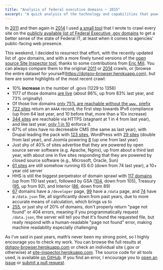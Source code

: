 ```yaml
---
title: "Analysis of federal executive domains — 2015"
excerpt: "A quick analysis of the technology and capabilities that power each federal executive domain such as non-www, SSL, and IPv6 support, or what server/cms they use"
---
```


In [2011](http://ben.balter.com/2011/09/07/analysis-of-federal-executive-domains/) and then again in [2014](http://ben.balter.com/2014/07/07/analysis-of-federal-executive-domains-part-deux/) I used
[a small tool](https://github.com/benbalter/site-inspector) that I wrote to crawl every site on the [publicly available list of Federal Executive .gov domains](https://github.com/GSA/data/tree/gh-pages/dotgov-domains) to get a better sense of the state of Federal IT, at least when it comes to agencies' public-facing web presence.

This weekend, I decided to resurrect that effort, with the recently updated list of .gov domains, and with a more finely tuned versions of the [open source Site Inspector tool](https://github.com/benbalter/site-inspector), thanks to some contributions from [Eric Mill](https://konklone.com/). You can always compare them to the original [2011](http://ben.balter.com/2011/09/07/analysis-of-federal-executive-domains/) or [2014](http://ben.balter.com/2014/07/07/analysis-of-federal-executive-domains-part-deux/) crawls, or [browse the entire dataset for yourself(https://dotgov-browser.herokuapp.com), but here are some highlights of the most recent crawl:

* 10% **increase** in the number of .govs (1229 to 1356)
* 1177 of those domains [are live](https://dotgov-browser.herokuapp.com/domains?up=true) (about 86%, up from 83% last year, and 73% originally)
* Of those live domains [only 75% are reachable without the `www.` prefix](https://dotgov-browser.herokuapp.com/domains?root=true&up=true)
* [722 sites](https://dotgov-browser.herokuapp.com/domains?ipv6=true) return an `AAAA` record, the first step towards IPv6 compliance (up from 64 last year, and 10 before that, more than a 10x increase)
* [344 sites](https://dotgov-browser.herokuapp.com/domains?https=true) are reachable via HTTPS (stagnant at 1 in 4 from last year), and like last year, [only 1 in 10](https://dotgov-browser.herokuapp.com/domains?canonically_https=true&https=true) enforce it.
* 87% of sites have no decreeable CMS (the same as last year), with Drupal leading the pack with [123 sites](https://dotgov-browser.herokuapp.com/domains?content_management_system=drupal), WordPress with [29 sites](https://dotgov-browser.herokuapp.com/domains?content_management_system=wordpress) (double from last year), and Joomla powering [8](https://dotgov-browser.herokuapp.com/domains?content_management_system=joomla) (up one from last year)
* Just shy of 40% of sites advertise that they are powered by open source server software (e.g. Apache, Nginx), up from about a third last year, with about one in five sites responding that they are powered by closed source software (e.g., Microsoft, Oracle, Sun)
* [61 sites](https://dotgov-browser.herokuapp.com/domains?server=Microsoft-IIS%2F6.0) are still somehow running IIS 6.0 (down from 74 last year), a 10+ year old server
* HHS is still the biggest perpetrator of domain sprawl with [117 domains](https://dotgov-browser.herokuapp.com/domains?agency=department-of-health-and-human-services) (up from 110 last year), followed by GSA ([104](https://dotgov-browser.herokuapp.com/domains?agency=general-services-administration), down from 105), Treasury ([95](https://dotgov-browser.herokuapp.com/domains?agency=department-of-the-treasury), up from 92), and Interior ([86](https://dotgov-browser.herokuapp.com/domains?agency=department-of-the-interior), down from 89)
* [67](https://dotgov-browser.herokuapp.com/domains?slash_developer=true&proper_404s=true) domains have a `/developer` page, [99](https://dotgov-browser.herokuapp.com/domains?slash_data=true&proper_404s=true) have a `/data` page, and [74](https://dotgov-browser.herokuapp.com/domains?data_dot_json=true&proper_404s=true) have a `/data.json` file, all significantly down from past years, due to more accurate means of calculation, which brings us to
* [255](https://dotgov-browser.herokuapp.com/domains?proper_404s=false), or just shy of 20% of domains, don't properly return "page not found" or 404 errors, meaning if you programmatically request `/data.json`, the server will tell you that it's found the requested file, but really respond with a human-readable "page not found" error, making machine readability especially challenging

As I've said in past years, math’s never been my strong point, so I highly encourage you to check my work. You can browse the full results at [dotgov-browser.herokuapp.com](https://dotgov-browser.herokuapp.com) or check an individual site (.gov or otherwise) at [site-inspector.herokuapp.com](https://site-inspector.herokuapp.com). The source code for all tools used, is available [on GitHub](https://github.com/benbalter/site-inspector). If you find an error, I encourage you to [open an issue](https://github.com/benbalter/site-inspector/issues/new) or [submit a pull request](https://guides.github.com/introduction/flow/).
